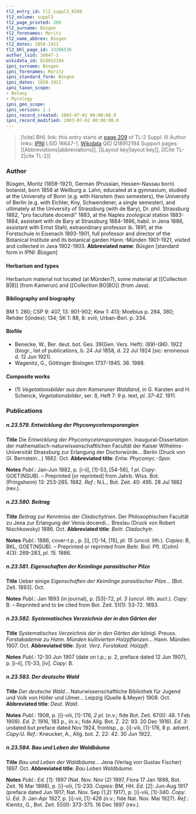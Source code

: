 ```yaml
---
tl2_entry_id: tl2_suppl3_0209
tl2_volume: suppl3
tl2_page_printed: 209
tl2_surname: Büsgen
tl2_forenames: Moritz
tl2_name_abbrev: Büsgen
tl2_dates: 1858-1921
tl2_bhl_page_id: 33266516
author_lsid: 16647-1
wikidata_id: Q18912194
ipni_surname: Büsgen
ipni_forenames: Moritz
ipni_standard_form: Büsgen
ipni_dates: 1858-1921
ipni_taxon_scope: 
- Botany
- Mycology
ipni_geo_scope: 
ipni_version: 1.1
ipni_record_created: 2003-07-02 00:00:00.0
ipni_record_modified: 2003-07-02 00:00:00.0
---
```


> [!cite] BHL link: this entry starts at [page 209](https://www.biodiversitylibrary.org/page/33266516) of TL-2 Suppl. III
> Author links: [IPNI](https://www.ipni.org/a/16647-1) LSID 16647-1, [Wikidata](https://www.wikidata.org/wiki/Q18912194) QID Q18912194
> Support pages: [[Abbreviations|abbreviations]], [[Layout key|layout key]], [[Cite TL-2|cite TL-2]]

### Author

Büsgen, Moritz (1858-1921), German (Prussian, Hessen-Nassau born) botanist, born 1858 at Weilburg a. Lahn, educated at a gymnasium, studied at the University of Bonn (e.g. with Hanstein (two semesters), the University of Berlin (e.g. with Eichler, Kny, Schwendener, a single semester), and ultimately at the University of Strassburg (with de Bary), Dr. phil. Strassburg 1882, "pro facultate docendi" 1883, at the Naples zoological station 1883-1884, assistant with de Bary at Strassburg 1884-1886, habil. in Jena 1886, assistant with Ernst Stahl, extraordinary professor ib. 1891, at the Forstschule in Eisenach 1893-1901, full professor and director of the Botanical Institute and its botanical garden Hann.-Münden 1901-1921, visited and collected in Java 1902-1903. 
**Abbreviated name**: *Büsgen* \[standard form in IPNI: *Büsgen*\]

#### Herbarium and types

Herbarium material not located (at Münden?), some material at [[Collection B|B]] (from Kamerun) and [[Collection BO|BO]] (from Java).

#### Bibliography and biography

BM 1: 280; CSP 9: 407, 13: 901-902; Kew 1: 413; Moebius p. 284, 380; Rehder 5(index): 134; SK 1: 88, 8: xviii; Urban-Berl. p. 334.

#### Biofile

- Benecke, W., Ber. deut. bot. Ges. 39(Gen. Vers. Heft): (89)-(96). 1922 (biogr., list of publications, b. 24 Jul 1858, d. 22 Jul 1924 \[sic: erroneous d. 12 Jun 1921).
- Wagenitz, G., Göttinger Biologen 1737-1945. 38. 1988.

#### Composite works

- (1) *Vegetationsbilder aus dem Kameruner Waldland*, *in* G. Karsten and H. Schenck, *Vegetationsbilder*, ser. 8, Heft 7: 9 p. text, *pl. 37-42.* 1911.

### Publications

##### n.23.579. Entwicklung der Phycomycetensporangien

**Title**
Die *Entwicklung der Phycomycetensporangien*. Inaugural-Dissertation der mathematisch-naturwissenschaftlichen Facultät der Kaiser Wilhelms-Universität Strassburg zur Erlangung der Doctorwürde... Berlin (Druck von Gl. Bernstein...) 1882. Oct.
**Abbreviated title**: *Entw. Phycomyc.-Spor.*

**Notes**
*Publ*.: Jan-Jun 1882, p. \[i-ii\], \[1\]-53, \[54-56\], *1 pl. Copy*: GOET(NSUB). – Preprinted \[or reprinted\] from Jahrb. Wiss. Bot. (Pringsheim) 13: 253-285. 1882.
*Ref*.: N.L., Bot. Zeit. 40: 495. 28 Jul 1882 (rev.).

##### n.23.580. Beitrag

**Title**
*Beitrag* zur Kenntniss der *Cladochytrien*. Der Philosophischen Facultät zu Jena zur Erlangung der Venia docendi... Breslau (Druck von Robert Nischkowsky) 1886. Oct.
**Abbreviated title**: *Beitr. Cladochytr.*

**Notes**
*Publ*.: 1886, cover-t.p., p. \[i\], \[1\]-14, \[15\], *pl. 15* (uncol. lith.). *Copies*: B, BKL, GOET(NSUB).  – Preprinted or reprinted from Beitr. Biol. Pfl. (Cohn) 4(3): 269-283, *pl. 15.* 1886.

##### n.23.581. Eigenschaften der Keimlinge parasitischer Pilze

**Title**
Ueber einige *Eigenschaften der Keimlinge parasitischer Pilze*... \[Bot. Zeit. 1893\]. Oct.

**Notes**
*Publ*.: Jan 1893 (in journal), p. \[53\]-72, *pl. 3* (uncol. lith. auct.). *Copy*: B. – Reprinted and to be cited from Bot. Zeit. 51(1): 53-72. 1893.

##### n.23.582. Systematisches Verzeichnis der in den Gärten der

**Title**
*Systematisches Verzeichnis der in den Gärten der* königl. Preuss. *Forstakademie zu Hann. Münden kultivierten Holzpflanzen*... Hann. Münden 1907. Oct.
**Abbreviated title**: *Syst. Verz. Forstakad. Holzpfl.*

**Notes**
*Publ*.: 12-30 Jun 1907 (date on t.p.; p. 2, preface dated 12 Jun 1907), p. \[i-ii\], \[1\]-33, \[iv\]. *Copy*: B.

##### n.23.583. Der deutsche Wald

**Title**
*Der deutsche Wald*... Naturwissenschaftliche Bibliothek für Jugend und Volk von Höller und Ulmer... Leipzig (Quelle & Meyer) 1908. Oct.
**Abbreviated title**: *Deut. Wald*.

**Notes**
*Publ*.: 1908, p. \[i\]-viii, \[1\]-176, *2 pl*. (n.v.; fide Bot. Zeit. 67(II): 48. 1 Feb 1909).
*Ed. 2*: 1916, 183 p., (n.v.; fide Allg. Bot. Z. 22: 93. 20 Dec 1916).
*Ed. 3*: undated but preface dated Nov 1924, frontisp., p. \[i\]-viii, \[1\]-176, 8 p. advert. *Copy*:U.
*Ref*.: Kneucker, A., Allg. bot. Z. 22: 42. 30 Jun 1922.

##### n.23.584. Bau und Leben der Waldbäume

**Title**
*Bau und Leben der Waldbäume*... Jena (Verlag von Gustav Fischer) 1897. Oct.
**Abbreviated title**: *Bau Leben Waldbäume*.

**Notes**
*Publ*.: *Ed*. \[*1*\]: 1897 (Nat. Nov. Nov (2) 1897, Flora 17 Jan 1898, Bot. Zeit. 16 Mar 1898), p. \[i\]-viii, \[1\]-230. *Copies*: BM, HH.
*Ed*. \[*2*\]: Jun-Aug 1917 (preface dated Jun 1917; Nat. Nov. Sep (1,2) 1917), p. \[i\]-viii, \[1\]-340.
*Copy*: U.
*Ed. 3*: Jan-Apr 1927, p. \[i\]-vii, \[1\]-426 (n.v.; fide Nat. Nov. Mai 1927).
*Ref*.: Kienitz, G., Bot. Zeit. 55(II): 373-375. 16 Dec 1897 (rev.).

